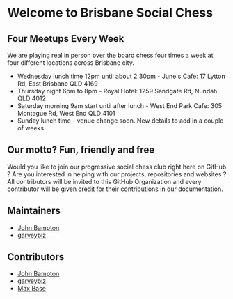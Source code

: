 # Welcome to Brisbane Social Chess

## Four Meetups Every Week

We are playing real in person over the board chess four times a week at four different locations across Brisbane city.

- Wednesday lunch time 12pm until about 2:30pm - June's Cafe: 17 Lytton Rd, East Brisbane QLD 4169
- Thursday night 6pm to 8pm - Royal Hotel: 1259 Sandgate Rd, Nundah QLD 4012
- Saturday morning 9am start until after lunch - West End Park Cafe: 305 Montague Rd, West End QLD 4101
- Sunday lunch time - venue change soon. New details to add in a couple of weeks

## Our motto? Fun, friendly and free

Would you like to join our progressive social chess club right here on GitHub ? Are you interested in helping with our
projects, repositories and websites ? All contributors will be invited to this GitHub Organization and every contributor will be
given credit for their contributions in our documentation. 

## Maintainers

- [John Bampton](https://github.com/jbampton)
- [garveybiz](https://github.com/garveybiz)

## Contributors

- [John Bampton](https://github.com/jbampton)
- [garveybiz](https://github.com/garveybiz)
- [Max Base](https://github.com/BaseMax)
